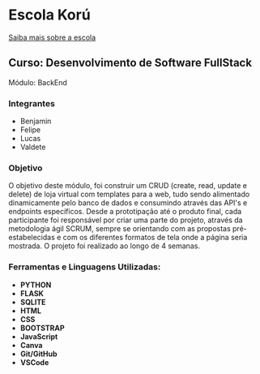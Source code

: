 # Escola Korú

[Saiba mais sobre a escola](https://escolakoru.com.br/)

## Curso: Desenvolvimento de Software FullStack

Módulo: BackEnd

### Integrantes

- Benjamin
- Felipe
- Lucas
- Valdete

### Objetivo

O objetivo deste módulo, foi construir um CRUD (create, read, update e delete) de loja virtual com templates para a web, tudo sendo alimentado dinamicamente pelo banco de dados e consumindo através das API's e endpoints específicos.
Desde a prototipação até o produto final, cada participante foi responsável por criar uma parte do projeto, através da metodologia ágil SCRUM, sempre se orientando com as propostas pré-estabelecidas e com os diferentes formatos de tela onde a página seria mostrada.
O projeto foi realizado ao longo de 4 semanas.


### Ferramentas e Linguagens Utilizadas:

- **PYTHON**
- **FLASK**
- **SQLITE**
- **HTML**
- **CSS**
- **BOOTSTRAP**
- **JavaScript**
- **Canva**
- **Git/GitHub**
- **VSCode**
